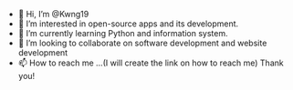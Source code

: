 - 👋 Hi, I’m @Kwng19
- 👀 I’m interested in open-source apps and its development.   
- 🌱 I’m currently learning Python and information system.  
- 💞️ I’m looking to collaborate on software development and website development 
- 📫 How to reach me ...(I will create the link on how to reach me) Thank you! 

<!---
Kwng19/Kwng19 is a ✨ special ✨ repository because its `README.md` (this file) appears on your GitHub profile.
You can click the Preview link to take a look at your changes.
--->
